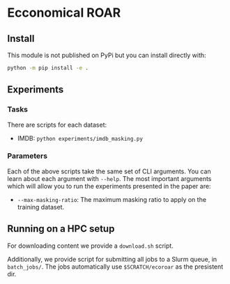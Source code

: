 # Ecconomical ROAR

## Install

This module is not published on PyPi but you can install directly with:

```bash
python -m pip install -e .
```

## Experiments

### Tasks

There are scripts for each dataset:

* IMDB: `python experiments/imdb_masking.py`

### Parameters

Each of the above scripts take the same set of CLI arguments. You can learn
about each argument with `--help`. The most important arguments which
will allow you to run the experiments presented in the paper are:

* `--max-masking-ratio`: The maximum masking ratio to apply on the training dataset.

## Running on a HPC setup

For downloading content we provide a `download.sh` script.

Additionally, we provide script for submitting all jobs to a Slurm
queue, in `batch_jobs/`.
The jobs automatically use `$SCRATCH/ecoroar` as the presistent dir.
